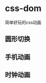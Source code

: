 # css-dom
简单好玩的css动画

## 圆形切换
<a href="http://tclound.com/css-dom/四分之一圆.html"></a>


## 手机动画
<a href="http://tclound.com/css-dom/手机显示.html"></a>

## 时钟动画
<a href="http://tclound.com/css-dom/时钟.html"></a>
